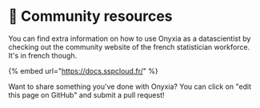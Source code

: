 # 🤝 Community resources

You can find extra information on how to use Onyxia as a datascientist by checking out the community website of the french statistician workforce. It's in french though. &#x20;

{% embed url="https://docs.sspcloud.fr/" %}

Want to share something you've done with Onyxia? You can click on "edit this page on GitHub" and submit a pull request! &#x20;

